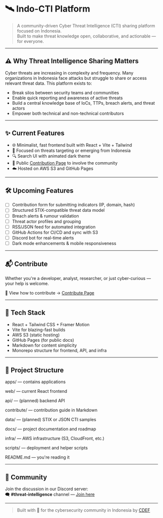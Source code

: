 # 🛰️ Indo-CTI Platform

> A community-driven Cyber Threat Intelligence (CTI) sharing platform focused on Indonesia.  
> Built to make threat knowledge open, collaborative, and actionable — for everyone.

---

## ⚠️ Why Threat Intelligence Sharing Matters

Cyber threats are increasing in complexity and frequency. Many organizations in Indonesia face attacks but struggle to share or access relevant threat data. This platform exists to:

- Break silos between security teams and communities
- Enable quick reporting and awareness of active threats
- Build a central knowledge base of IoCs, TTPs, breach alerts, and threat actors
- Empower both technical and non-technical contributors

---

## ✨ Current Features

- 🌐 Minimalist, fast frontend built with React + Vite + Tailwind
- 🎯 Focused on threats targeting or emerging from Indonesia
- 🔍 Search UI with animated dark theme
- 🧠 Public [Contribution Page](https://cdefid.github.io/indo-cti-platform/contribute/) to involve the community
- ☁️ Hosted on AWS S3 and GitHub Pages

---

## 🛠️ Upcoming Features

- [ ] Contribution form for submitting indicators (IP, domain, hash)
- [ ] Structured STIX-compatible threat data model
- [ ] Breach alerts & rumour validation
- [ ] Threat actor profiles and grouping
- [ ] RSS/JSON feed for automated integration
- [ ] GitHub Actions for CI/CD and sync with S3
- [ ] Discord bot for real-time alerts
- [ ] Dark mode enhancements & mobile responsiveness

---

## 📬 Contribute

Whether you're a developer, analyst, researcher, or just cyber-curious — your help is welcome.

🧩 View how to contribute → [Contribute Page](https://cdefid.github.io/indo-cti-platform/contribute/)

---

## 🧰 Tech Stack

- React + Tailwind CSS + Framer Motion
- Vite for blazing-fast builds
- AWS S3 (static hosting)
- GitHub Pages (for public docs)
- Markdown for content simplicity
- Monorepo structure for frontend, API, and infra

---

## 🧠 Project Structure
apps/ — contains applications

web/ — current React frontend

api/ — (planned) backend API

contribute/ — contribution guide in Markdown

data/ — (planned) STIX or JSON CTI samples

docs/ — project documentation and roadmap

infra/ — AWS infrastructure (S3, CloudFront, etc.)

scripts/ — deployment and helper scripts

README.md — you're reading it

---

## 💬 Community

Join the discussion in our Discord server:  
🗨️ **#threat-intelligence** channel — [Join here](https://cdef.id/gabung-diskusi-cdef/)

---

> Built with 💙 for the cybersecurity community in Indonesia by [CDEF](https://cdef.id/)

